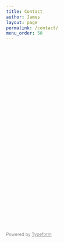 ```yaml
---
title: Contact
author: James
layout: page
permalink: /contact/
menu_order: 50
---
```


<div class="typeform-widget" data-url="//jdsteinbach.typeform.com/to/avYa6X" data-text="Contact" style="width:100%;height:500px;"></div>
<script>(function(){var qs,js,q,s,d=document,gi=d.getElementById,ce=d.createElement,gt=d.getElementsByTagName,id='typef_orm',b='https://s3-eu-west-1.amazonaws.com/share.typeform.com/';if(!gi.call(d,id)){js=ce.call(d,'script');js.id=id;js.src=b+'widget.js';q=gt.call(d,'script')[0];q.parentNode.insertBefore(js,q)}})()</script>
<div style="font-family: inherit;font-size: 12px;color: inherit;opacity: 0.5; padding-top: 5px;">Powered by <a href="http://www.typeform.com/?utm_campaign=typeform_avYa6X&amp;utm_source=website&amp;utm_medium=typeform&amp;utm_content=typeform-embedded&amp;utm_term=English" style="color: inherit" target="_blank">Typeform</a></div>

<!-- <div class="form-message"></div>
<form id="contact-form" method="POST" action="//api.jdsteinbach.com/mail-me.php">
    <div class="field-group">
        <label for="name">Your Name</label>
        <input type="text" id="name" class="name" name="name" required>
    </div>
    <div class="field-group">
        <label for="email">Email Address</label>
        <input type="email" class="email" id="email" name="email" required>
    </div>
    <div class="field-group">
        <label for="message">Your Message</label>
        <textarea name="message" id="message" cols="30" rows="5" class="message" required></textarea>
    </div>
    <input id="contact-form-submit" type="submit" value="Send">
</form> -->

